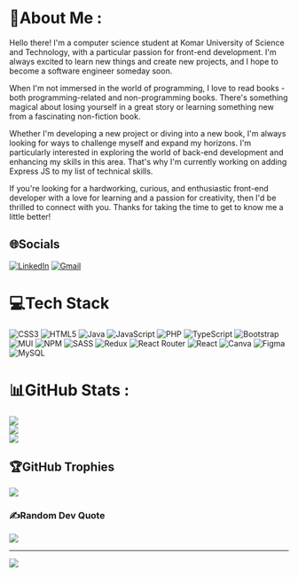 # 💫About Me :
Hello there! I'm a computer science student at Komar University of Science and Technology, with a particular passion for front-end development. I'm always excited to learn new things and create new projects, and I hope to become a software engineer someday soon.

When I'm not immersed in the world of programming, I love to read books - both programming-related and non-programming books. There's something magical about losing yourself in a great story or learning something new from a fascinating non-fiction book.

Whether I'm developing a new project or diving into a new book, I'm always looking for ways to challenge myself and expand my horizons. I'm particularly interested in exploring the world of back-end development and enhancing my skills in this area. That's why I'm currently working on adding Express JS to my list of technical skills.

If you're looking for a hardworking, curious, and enthusiastic front-end developer with a love for learning and a passion for creativity, then I'd be thrilled to connect with you. Thanks for taking the time to get to know me a little better!

## 🌐Socials
[![LinkedIn](https://img.shields.io/badge/LinkedIn-%230077B5.svg?logo=linkedin&logoColor=white)](https://www.linkedin.com/in/ayad-azad-b2b1a7230) 
[![Gmail](https://img.shields.io/badge/Gmail-%230077B5.svg?logo=gmail&logoColor=red&color=white)](https://www.linkedin.com/in/ayad-azad-b2b1a7230) 

# 💻Tech Stack
![CSS3](https://img.shields.io/badge/css3-%231572B6.svg?style=for-the-badge&logo=css3&logoColor=white) ![HTML5](https://img.shields.io/badge/html5-%23E34F26.svg?style=for-the-badge&logo=html5&logoColor=white) ![Java](https://img.shields.io/badge/java-%23ED8B00.svg?style=for-the-badge&logo=java&logoColor=white) ![JavaScript](https://img.shields.io/badge/javascript-%23323330.svg?style=for-the-badge&logo=javascript&logoColor=%23F7DF1E) ![PHP](https://img.shields.io/badge/php-%23777BB4.svg?style=for-the-badge&logo=php&logoColor=white) ![TypeScript](https://img.shields.io/badge/typescript-%23007ACC.svg?style=for-the-badge&logo=typescript&logoColor=white) ![Bootstrap](https://img.shields.io/badge/bootstrap-%23563D7C.svg?style=for-the-badge&logo=bootstrap&logoColor=white) ![MUI](https://img.shields.io/badge/MUI-%230081CB.svg?style=for-the-badge&logo=material-ui&logoColor=white) ![NPM](https://img.shields.io/badge/NPM-%23000000.svg?style=for-the-badge&logo=npm&logoColor=white) ![SASS](https://img.shields.io/badge/SASS-hotpink.svg?style=for-the-badge&logo=SASS&logoColor=white) ![Redux](https://img.shields.io/badge/redux-%23593d88.svg?style=for-the-badge&logo=redux&logoColor=white) ![React Router](https://img.shields.io/badge/React_Router-CA4245?style=for-the-badge&logo=react-router&logoColor=white) ![React](https://img.shields.io/badge/react-%2320232a.svg?style=for-the-badge&logo=react&logoColor=%2361DAFB) ![Canva](https://img.shields.io/badge/Canva-%2300C4CC.svg?style=for-the-badge&logo=Canva&logoColor=white) 	![Figma](https://img.shields.io/badge/figma-%23F24E1E.svg?style=for-the-badge&logo=figma&logoColor=white) ![MySQL](https://img.shields.io/badge/mysql-%2300f.svg?style=for-the-badge&logo=mysql&logoColor=white)
# 📊GitHub Stats :
![](https://github-readme-stats.vercel.app/api?username=AyadAzad&theme=vue-dark&hide_border=true&include_all_commits=true&count_private=true)<br/>
![](https://github-readme-streak-stats.herokuapp.com/?user=AyadAzad&theme=vue-dark&hide_border=true)<br/>
![](https://github-readme-stats.vercel.app/api/top-langs/?username=AyadAzad&theme=vue-dark&hide_border=true&include_all_commits=true&count_private=true&layout=compact)

## 🏆GitHub Trophies
![](https://github-trophies.vercel.app/?username=AyadAzad&theme=radical&no-frame=false&no-bg=false&margin-w=4)

### ✍️Random Dev Quote
![](https://quotes-github-readme.vercel.app/api?type=horizontal&theme=tokyonight)

---
[![](https://visitcount.itsvg.in/api?id=AyadAzad&icon=0&color=0)](https://visitcount.itsvg.in)

